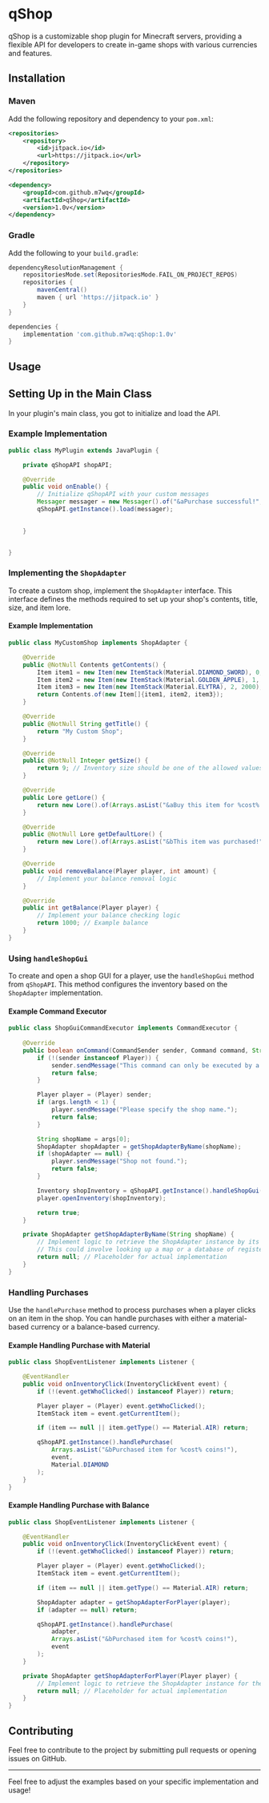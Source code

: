 
# qShop

qShop is a customizable shop plugin for Minecraft servers, providing a flexible API for developers to create in-game shops with various currencies and features.

## Installation

### Maven

Add the following repository and dependency to your `pom.xml`:

```xml
<repositories>
    <repository>
        <id>jitpack.io</id>
        <url>https://jitpack.io</url>
    </repository>
</repositories>

<dependency>
    <groupId>com.github.m7wq</groupId>
    <artifactId>qShop</artifactId>
    <version>1.0v</version>
</dependency>
```

### Gradle

Add the following to your `build.gradle`:

```gradle
dependencyResolutionManagement {
    repositoriesMode.set(RepositoriesMode.FAIL_ON_PROJECT_REPOS)
    repositories {
        mavenCentral()
        maven { url 'https://jitpack.io' }
    }
}

dependencies {
    implementation 'com.github.m7wq:qShop:1.0v'
}
```

## Usage

## Setting Up in the Main Class

In your plugin's main class, you got to initialize and load the API.

### Example Implementation
```java
public class MyPlugin extends JavaPlugin {

    private qShopAPI shopAPI;

    @Override
    public void onEnable() {
        // Initialize qShopAPI with your custom messages
        Messager messager = new Messager().of("&aPurchase successful!", "&cYou don't have enough balance!");
        qShopAPI.getInstance().load(messager);

  
    }


}
```

### Implementing the `ShopAdapter`

To create a custom shop, implement the `ShopAdapter` interface. This interface defines the methods required to set up your shop's contents, title, size, and item lore.

#### Example Implementation

```java
public class MyCustomShop implements ShopAdapter {

    @Override
    public @NotNull Contents getContents() {
        Item item1 = new Item(new ItemStack(Material.DIAMOND_SWORD), 0, 1000);
        Item item2 = new Item(new ItemStack(Material.GOLDEN_APPLE), 1, 500);
        Item item3 = new Item(new ItemStack(Material.ELYTRA), 2, 2000);
        return Contents.of(new Item[]{item1, item2, item3});
    }

    @Override
    public @NotNull String getTitle() {
        return "My Custom Shop";
    }

    @Override
    public @NotNull Integer getSize() {
        return 9; // Inventory size should be one of the allowed values
    }

    @Override
    public Lore getLore() {
        return new Lore().of(Arrays.asList("&aBuy this item for %cost% coins!"));
    }

    @Override
    public @NotNull Lore getDefaultLore() {
        return new Lore().of(Arrays.asList("&bThis item was purchased!"));
    }

    @Override
    public void removeBalance(Player player, int amount) {
        // Implement your balance removal logic
    }

    @Override
    public int getBalance(Player player) {
        // Implement your balance checking logic
        return 1000; // Example balance
    }
}
```

### Using `handleShopGui`

To create and open a shop GUI for a player, use the `handleShopGui` method from `qShopAPI`. This method configures the inventory based on the `ShopAdapter` implementation.

#### Example Command Executor

```java
public class ShopGuiCommandExecutor implements CommandExecutor {
    
    @Override
    public boolean onCommand(CommandSender sender, Command command, String label, String[] args) {
        if (!(sender instanceof Player)) {
            sender.sendMessage("This command can only be executed by a player.");
            return false;
        }

        Player player = (Player) sender;
        if (args.length < 1) {
            player.sendMessage("Please specify the shop name.");
            return false;
        }

        String shopName = args[0];
        ShopAdapter shopAdapter = getShopAdapterByName(shopName);
        if (shopAdapter == null) {
            player.sendMessage("Shop not found.");
            return false;
        }

        Inventory shopInventory = qShopAPI.getInstance().handleShopGui(shopAdapter);
        player.openInventory(shopInventory);

        return true;
    }

    private ShopAdapter getShopAdapterByName(String shopName) {
        // Implement logic to retrieve the ShopAdapter instance by its name
        // This could involve looking up a map or a database of registered shops
        return null; // Placeholder for actual implementation
    }
}
```

### Handling Purchases

Use the `handlePurchase` method to process purchases when a player clicks on an item in the shop. You can handle purchases with either a material-based currency or a balance-based currency.

#### Example Handling Purchase with Material

```java
public class ShopEventListener implements Listener {

    @EventHandler
    public void onInventoryClick(InventoryClickEvent event) {
        if (!(event.getWhoClicked() instanceof Player)) return;

        Player player = (Player) event.getWhoClicked();
        ItemStack item = event.getCurrentItem();

        if (item == null || item.getType() == Material.AIR) return;

        qShopAPI.getInstance().handlePurchase(
            Arrays.asList("&bPurchased item for %cost% coins!"),
            event,
            Material.DIAMOND
        );
    }
}
```

#### Example Handling Purchase with Balance

```java
public class ShopEventListener implements Listener {

    @EventHandler
    public void onInventoryClick(InventoryClickEvent event) {
        if (!(event.getWhoClicked() instanceof Player)) return;

        Player player = (Player) event.getWhoClicked();
        ItemStack item = event.getCurrentItem();

        if (item == null || item.getType() == Material.AIR) return;

        ShopAdapter adapter = getShopAdapterForPlayer(player);
        if (adapter == null) return;

        qShopAPI.getInstance().handlePurchase(
            adapter,
            Arrays.asList("&bPurchased item for %cost% coins!"),
            event
        );
    }

    private ShopAdapter getShopAdapterForPlayer(Player player) {
        // Implement logic to retrieve the ShopAdapter instance for the player
        return null; // Placeholder for actual implementation
    }
}
```

## Contributing

Feel free to contribute to the project by submitting pull requests or opening issues on GitHub.

---

Feel free to adjust the examples based on your specific implementation and usage!
